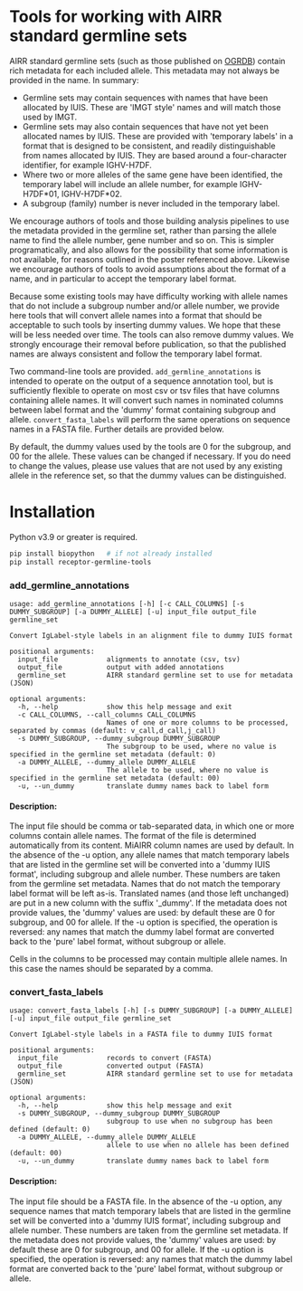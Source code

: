 # Tools for working with AIRR standard germline sets

AIRR standard germline sets (such as those published on [OGRDB](https://ogrdb.airr-community.org/)) contain rich metadata for each included allele. This metadata may not always be provided in the 
name. In summary:

- Germline sets may contain sequences with names that have been allocated by IUIS. These are 'IMGT style' names and will match those used by IMGT.
- Germline sets may also contain sequences that have not yet been allocated names by IUIS. These are provided with 'temporary labels' in a format that
is designed to be consistent, and readily distinguishable from names allocated by IUIS. They are based around a four-character identifier, for example IGHV-H7DF.
- Where two or more alleles of the same gene have been identified, the temporary label will include an allele number, for example IGHV-H7DF&ast;01, IGHV-H7DF&ast;02.
- A subgroup (family) number is never included in the temporary label.

We encourage authors of tools and those building analysis pipelines to use the metadata provided in the germline set, rather than parsing the allele name to find the allele number, gene number and so on. This is simpler
programatically, and also allows for the possibility that some information is not available, for reasons outlined in the poster referenced above. Likewise we encourage
authors of tools to avoid assumptions about the format of a name, and in particular to accept the temporary label format.

Because some existing tools may have difficulty working with allele names that do not include a subgroup number and/or allele number, we provide here tools that will convert allele names into a format
that should be acceptable to such tools by inserting dummy values. We hope that these will be less needed over time. The tools can also remove dummy values. We strongly encourage their removal before 
publication, so that the published names are always consistent and follow the temporary label format.

Two command-line tools are provided. `add_germline_annotations` is intended to operate on the output of a sequence annotation tool,
but is sufficiently flexible to operate on most csv or tsv files that have columns containing
allele names. It will convert such names in nominated columns between label format and the
'dummy' format containing subgroup and allele. `convert_fasta_labels` will perform the
same operations on sequence names in a FASTA file. Further details are provided below.

By default, the dummy values used by the tools are 0 for the subgroup, and 00 for the allele. These values can be changed if
necessary. If you do need to change the values, please use values that are not used by any existing allele in the
reference set, so that the dummy values can be distinguished.

# Installation
Python v3.9 or greater is required.

```bash
pip install biopython   # if not already installed
pip install receptor-germline-tools
```


### add_germline_annotations

```commandline
usage: add_germline_annotations [-h] [-c CALL_COLUMNS] [-s DUMMY_SUBGROUP] [-a DUMMY_ALLELE] [-u] input_file output_file germline_set

Convert IgLabel-style labels in an alignment file to dummy IUIS format

positional arguments:
  input_file            alignments to annotate (csv, tsv)
  output_file           output with added annotations
  germline_set          AIRR standard germline set to use for metadata (JSON)

optional arguments:
  -h, --help            show this help message and exit
  -c CALL_COLUMNS, --call_columns CALL_COLUMNS
                        Names of one or more columns to be processed, separated by commas (default: v_call,d_call,j_call)
  -s DUMMY_SUBGROUP, --dummy_subgroup DUMMY_SUBGROUP
                        The subgroup to be used, where no value is specified in the germline set metadata (default: 0)
  -a DUMMY_ALLELE, --dummy_allele DUMMY_ALLELE
                        The allele to be used, where no value is specified in the germline set metadata (default: 00)
  -u, --un_dummy        translate dummy names back to label form
```

#### Description:

The input file should be comma or tab-separated data, in which one or more columns contain allele
names. The format of the file is determined automatically from its content.
MiAIRR column names are used by default. In the absence of the -u option, any allele names that match temporary labels that
are listed in the germline set will be converted into a 'dummy IUIS format',
including subgroup and allele number. These numbers are taken from the germline set metadata. Names that do not match the temporary
label format will be left as-is. Translated names (and those left unchanged) are put in a new column with the suffix '_dummy'.
If the metadata does not provide values, the 'dummy' values are used: by default these are 0 for subgroup, and 00 for allele. If the -u option is
specified, the operation is reversed: any names that match the dummy label format are
converted back to the 'pure' label format, without subgroup or allele.

Cells in the columns to be processed may contain multiple allele names. In this case the names 
should be separated by a comma.

### convert_fasta_labels

```commandline
usage: convert_fasta_labels [-h] [-s DUMMY_SUBGROUP] [-a DUMMY_ALLELE] [-u] input_file output_file germline_set

Convert IgLabel-style labels in a FASTA file to dummy IUIS format

positional arguments:
  input_file            records to convert (FASTA)
  output_file           converted output (FASTA)
  germline_set          AIRR standard germline set to use for metadata (JSON)

optional arguments:
  -h, --help            show this help message and exit
  -s DUMMY_SUBGROUP, --dummy_subgroup DUMMY_SUBGROUP
                        subgroup to use when no subgroup has been defined (default: 0)
  -a DUMMY_ALLELE, --dummy_allele DUMMY_ALLELE
                        allele to use when no allele has been defined (default: 00)
  -u, --un_dummy        translate dummy names back to label form
```

#### Description:

The input file should be a FASTA file. In the absence of the -u option, any sequence names that match temporary labels that
are listed in the germline set will be converted into a 'dummy IUIS format', including subgroup and allele number. These numbers are taken from the germline set metadata.
If the metadata does not provide values, the 'dummy' values are used: by default these are 0 for subgroup, and 00 for allele. If the -u option is
specified, the operation is reversed: any names that match the dummy label format are
converted back to the 'pure' label format, without subgroup or allele.
